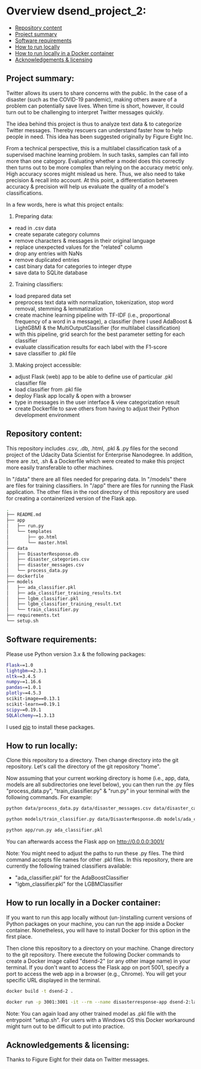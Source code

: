 # Overview dsend_project_2:
- [Repository content](#Repository_content)
- [Project summary](#Summary)
- [Software requirements](#Software_requirements)
- [How to run locally](#How_to_run)
- [How to run locally in a Docker container](#How_to_run_with_docker)
- [Acknowledgements & licensing](#Acknowledgements)

## Project summary:<a name="Summary"></a>
Twitter allows its users to share concerns with the public. In the case of a disaster (such as the COVID-19 pandemic), making others aware of a problem can potentially save lives. When time is short, however, it could turn out to be challenging to interpret Twitter messages quickly.

The idea behind this project is thus to analyze text data & to categorize Twitter messages. Thereby rescuers can understand faster how to help people in need. This idea has been suggested originally by Figure Eight Inc.

From a technical perspective, this is a multilabel classification task of a supervised machine learning problem. In such tasks, samples can fall into more than one category. Evaluating whether a model does this correctly then turns out to be more complex than relying on the accuracy metric only. High accuracy scores might mislead us here. Thus, we also need to take precision & recall into account. At this point, a differentiation between accuracy & precision will help us evaluate the quality of a model's classifications.

In a few words, here is what this project entails:

1) Preparing data:
- read in .csv data
- create separate category columns
- remove characters & messages in their original language
- replace unexpected values for the "related" column
- drop any entries with NaNs
- remove duplicated entries
- cast binary data for categories to integer dtype
- save data to SQLite database

2) Training classifiers:
- load prepared data set
- preprocess text data with normalization, tokenization, stop word removal, stemming & lemmatization
- create machine learning pipeline with TF-IDF (i.e., proportional frequency of a word in a message), a classifier (here I used AdaBoost & LightGBM) & the MultiOutputClassifier (for multilabel classification)
- with this pipeline, grid search for the best parameter setting for each classifier
- evaluate classification results for each label with the F1-score
- save classifier to .pkl file

3) Making project accessible:
- adjust Flask (web) app to be able to define use of particular .pkl classifier file
- load classifier from .pkl file
- deploy Flask app locally & open with a browser
- type in messages in the user interface & view categorization result
- create Dockerfile to save others from having to adjust their Python development environment

## Repository content:<a name="Repository_content"></a>
This repository includes .csv, .db, .html, .pkl & .py files for the second project of the Udacity Data Scientist for Enterprise Nanodegree. In addition, there are .txt, .sh & a Dockerfile which were created to make this project more easily transferable to other machines.

In "/data" there are all files needed for preparing data. In "/models" there are files for training classifiers. In "/app" there are files for running the Flask application. The other files in the root directory of this repository are used for creating a containerized version of the Flask app.

```bash
.
├── README.md
├── app
│   ├── run.py
│   └── templates
│       ├── go.html
│       └── master.html
├── data
│   ├── DisasterResponse.db
│   ├── disaster_categories.csv
│   ├── disaster_messages.csv
│   └── process_data.py
├── dockerfile
├── models
│   ├── ada_classifier.pkl
│   ├── ada_classifier_training_results.txt
│   ├── lgbm_classifier.pkl
│   ├── lgbm_classifier_training_result.txt
│   └── train_classifier.py
├── requirements.txt
└── setup.sh
```

## Software requirements:<a name="Software_requirements"></a>
Please use Python version 3.x & the following packages:

```bash
Flask==1.0
lightgbm==2.3.1
nltk==3.4.5
numpy==1.16.6
pandas==1.0.1
plotly==4.5.3
scikit-image==0.13.1
scikit-learn==0.19.1
scipy==0.19.1
SQLAlchemy==1.3.13
```

I used [pip](https://pip.pypa.io/en/stable/) to install these packages.

## How to run locally:<a name="How_to_run"></a>
Clone this repository to a directory. Then change directory into the git repository. Let's call the directory of the git repository "home".

Now assuming that your current working directory is home (i.e., app, data, models are all subdirectories one level below), you can then run the .py files "process_data.py", "train_classifier.py" & "run.py" in your terminal with the following commands. For example:

```bash
python data/process_data.py data/disaster_messages.csv data/disaster_categories.csv data/DisasterResponse.db
```

```bash
python models/train_classifier.py data/DisasterResponse.db models/ada_classifier.pkl
```

```bash
python app/run.py ada_classifier.pkl
```

You can afterwards access the Flask app on http://0.0.0.0:3001/

Note: You might need to adjust the paths to run these .py files. The third command accepts file names for other .pkl files. In this repository, there are currently the following trained classifiers available:
- "ada_classifier.pkl" for the AdaBoostClassifier
- "lgbm_classifier.pkl" for the LGBMClassifier

## How to run locally in a Docker container:<a name="How_to_run_with_docker"></a>
If you want to run this app locally without (un-)installing current versions of Python packages on your machine, you can run the app inside a Docker container. Nonetheless, you will have to install Docker for this option in the first place.

Then clone this repository to a directory on your machine. Change directory to the git repository. There execute the following Docker commands to create a Docker image called "dsend-2" (or any other image name) in your terminal. If you don't want to access the Flask app on port 5001, specify a port to access the web app in a browser (e.g., Chrome). You will get your specific URL displayed in the terminal.

```bash
docker build -t dsend-2 .
```

```bash
docker run -p 3001:3001 -it --rm --name disasterresponse-app dsend-2:latest
```

Note: You can again load any other trained model as .pkl file with the entrypoint "setup.sh". For users with a Windows OS this Docker workaround might turn out to be difficult to put into practice.

## Acknowledgements & licensing:<a name="Acknowledgements"></a>
Thanks to Figure Eight for their data on Twitter messages.
